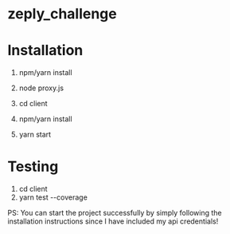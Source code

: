 # zeply_challenge

# Installation

1. npm/yarn install
2. node proxy.js

3. cd client
4. npm/yarn install
5. yarn start

# Testing

1. cd client
2. yarn test --coverage

PS:
You can start the project successfully by simply following the installation instructions since I have included my api credentials!
